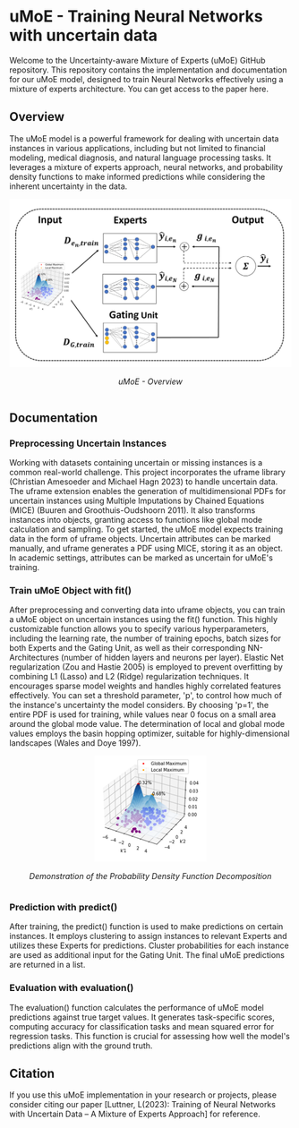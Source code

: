 # uMoE - Training Neural Networks with uncertain data

Welcome to the Uncertainty-aware Mixture of Experts (uMoE) GitHub repository. This repository contains the implementation and documentation for our uMoE model, designed to train Neural Networks effectively using a mixture of experts architecture.
You can get access to the paper here.

## Overview

The uMoE model is a powerful framework for dealing with uncertain data instances in various applications, including but not limited to financial modeling, medical diagnosis, and natural language processing tasks. It leverages a mixture of experts approach, neural networks, and probability density functions to make informed predictions while considering the inherent uncertainty in the data.



<div style="display: flex; justify-content: center; align-items: center;">
  <div style="text-align:center;">
    <img src="Images/uMoE_Architecture.png" alt="Documentation" width="600">
    <p style="font-style:italic;">uMoE - Overview</p>
  </div>
</div>

## Documentation
### Preprocessing Uncertain Instances
Working with datasets containing uncertain or missing instances is a common real-world challenge. This project incorporates the uframe library (Christian Amesoeder and Michael Hagn 2023) to handle uncertain data. The uframe extension enables the generation of multidimensional PDFs for uncertain instances using Multiple Imputations by Chained Equations (MICE) (Buuren and Groothuis-Oudshoorn 2011). It also transforms instances into objects, granting access to functions like global mode calculation and sampling. To get started, the uMoE model expects training data in the form of uframe objects. Uncertain attributes can be marked manually, and uframe generates a PDF using MICE, storing it as an object. In academic settings, attributes can be marked as uncertain for uMoE's training.

### Train uMoE Object with fit()
After preprocessing and converting data into uframe objects, you can train a uMoE object on uncertain instances using the fit() function. This highly customizable function allows you to specify various hyperparameters, including the learning rate, the number of training epochs, batch sizes for both Experts and the Gating Unit, as well as their corresponding NN-Architectures (number of hidden layers and neurons per layer). Elastic Net regularization (Zou and Hastie 2005) is employed to prevent overfitting by combining L1 (Lasso) and L2 (Ridge) regularization techniques. It encourages sparse model weights and handles highly correlated features effectively. You can set a threshold parameter, 'p', to control how much of the instance's uncertainty the model considers. By choosing 'p=1', the entire PDF is used for training, while values near 0 focus on a small area around the global mode value. The determination of local and global mode values employs the basin hopping optimizer, suitable for highly-dimensional landscapes (Wales and Doye 1997).

<div style="display: flex; justify-content: center; align-items: center;">
  <div style="text-align: center; margin: 0 auto;">
    <img src="Images/LocalMode.png" alt="Documentation" width="200">
    <p style="font-style: italic;">Demonstration of the Probability Density Function Decomposition</p>
  </div>
</div>


### Prediction with predict()
After training, the predict() function is used to make predictions on certain instances. It employs clustering to assign instances to relevant Experts and utilizes these Experts for predictions. Cluster probabilities for each instance are used as additional input for the Gating Unit. The final uMoE predictions are returned in a list.

### Evaluation with evaluation()
The evaluation() function calculates the performance of uMoE model predictions against true target values. It generates task-specific scores, computing accuracy for classification tasks and mean squared error for regression tasks. This function is crucial for assessing how well the model's predictions align with the ground truth.


## Citation

If you use this uMoE implementation in your research or projects, please consider citing our paper [Luttner, L(2023): Training of Neural Networks with Uncertain Data – A Mixture of Experts Approach] for reference.



